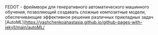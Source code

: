 FEDOT - фреймворк для генеративного автоматического машинного обучения, позволяющий создавать сложные композитные модели, обеспечивающие эффективное решение различных прикладных задач
[AutoML](https://yashchenkoanastasia.github.io/github-pages-with-jekyll/main/autoML/
